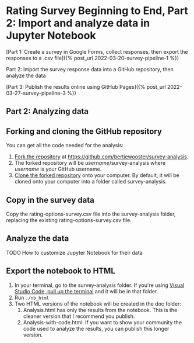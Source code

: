 # Rating Survey Beginning to End, Part 2: Import and analyze data in Jupyter Notebook

[Part 1: Create a survey in Google Forms, collect responses, then export the responses to a .csv file]({% post_url 2022-03-20-survey-pipeline-1 %})

Part 2: Import the survey response data into a GitHub repository, then analyze the data

[Part 3: Publish the results online using GitHub Pages]({% post_url 2022-03-27-survey-pipeline-3 %})

## Part 2: Analyzing data

## Forking and cloning the GitHub repository
You can get all the code needed for the analysis:
1. [Fork the repository](https://docs.github.com/en/repositories/creating-and-managing-repositories/cloning-a-repository) at https://github.com/bertiewooster/survey-analysis.
2. The forked repository will be *username*/survey-analysis where *username* is your GitHub username.
3. [Clone the forked repository](https://docs.github.com/en/enterprise-cloud@latest/repositories/creating-and-managing-repositories/cloning-a-repository) onto your computer. By default, it will be cloned onto your computer into a folder called survey-analysis.

## Copy in the survey data
Copy the rating-options-survey.csv file into the survey-analysis folder, replacing the existing rating-options-survey.csv file.

## Analyze the data
TODO How to customize Jupyter Notebook for their data

## Export the notebook to HTML
1. In your terminal, go to the survey-analysis folder. If you're using [Visual Studio Code, pull up the terminal](https://code.visualstudio.com/docs/editor/integrated-terminal) and it will be in that folder.
2. Run `./nb_html`
3. Two HTML versions of the notebook will be created in the doc folder:
    1. Analysis.html has only the results from the notebook. This is the cleaner version that I recommend you publish.
    2. Analysis-with-code.html: If you want to show your community the code used to analyze the results, you can publish this longer version.
